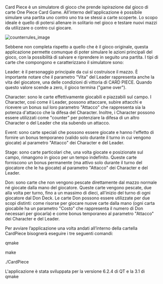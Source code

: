 Card Piece è un simulatore di gioco che prende ispirazione  dal gioco di carte One Piece Card Game. All’interno dell'applicazione è possibile  simulare una partita uno contro uno
tra se stessi a carte scoperte. Lo scopo ideale è quello di potersi allenare in solitario nel gioco e testare nuovi mazzi da utilizzare o contro cui giocare.

![counterrules_image](https://github.com/Metz01/CardPiece/assets/36533886/643d7502-05b1-4482-af62-3416f9e97eb5)

Sebbene non completa rispetto a quello che è il gioco originale, questa applicazione permette comunque di poter simulare le azioni principali del gioco, con la possibilità di 
salvare e riprendere in seguito una partita. 
I tipi di carte che compongono e caratterizzano il simulatore sono:

Leader: è il personaggio principale da cui si costruisce il mazzo. È importante notare che il parametro "Vita" del Leader rappresenta anche la vita del giocatore, una delle 
condizioni di vittoria di CARD PIECE. Quando questo valore scende a zero, il gioco termina ("game over").

Character: sono le carte effettivamente giocabili e piazzabili sul campo. I Character, così come il Leader, possono attaccare, subire attacchi e ricevere un bonus sul loro 
parametro "Attacco" che rappresenta sia la potenza d'attacco che la difesa del Character. Inoltre, i Character possono essere utilizzati come "counter" per potenziare la difesa di
un altro Character o del Leader che sta subendo un attacco.

Event: sono carte speciali che possono essere giocate e hanno l'effetto di fornire un bonus temporaneo (valido solo durante il turno in cui vengono giocate) al parametro "Attacco" 
dei Character e del Leader.

Stage: sono carte particolari che, una volta giocate e posizionate sul campo, rimangono in gioco per un tempo indefinito. Queste carte forniscono un bonus permanente (ma attivo 
solo durante il turno del giocatore che le ha giocate) al parametro "Attacco" dei Character e del Leader.

Don: sono carte che non vengono pescate direttamente dal mazzo normale né giocate dalla mano del giocatore. Queste carte vengono pescate, due alla volta per turno, fino a un 
massimo di dieci, all'inizio del turno di ogni giocatore dal Don Deck. Le carte Don possono essere utilizzate per due scopi distinti: come risorse per giocare nuove carte dalla 
mano (ogni carta giocabile ha un parametro "Costo" che rappresenta il numero di Don necessari per giocarla) e come bonus temporaneo al parametro "Attacco" dei Character e del 
Leader.

Per avviare l’applicazione una volta andati all’interno della cartella CardPiece bisognerà eseguire i tre seguenti comandi:

qmake

make

./CardPiece

L'applicazione è stata sviluppata per la versione 6.2.4 di QT e la 3.1 di qmake

